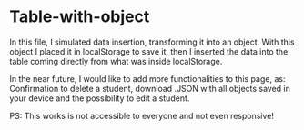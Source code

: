 # Table-with-object
In this file, I simulated data insertion, transforming it into an object. With this object I placed it in localStorage to save it, then I inserted the data into the table coming directly from what was inside localStorage.


In the near future, I would like to add more functionalities to this page, as: Confirmation to delete a student, download .JSON with all objects saved in your device and the possibility to edit a student.


PS: This works is not accessible to everyone and not even responsive!
